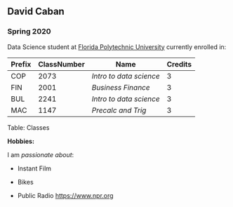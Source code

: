 ## David Caban

### Spring 2020 

Data Science student at [Florida Polytechnic University](https://www.floridapoly.edu) currently enrolled in: 


| Prefix | ClassNumber | Name                        | Credits |
| ------ | ------      | ------                      | ------  |
| COP    | 2073        | *Intro to data science*     | 3       |
| FIN    | 2001        | *Business Finance*          | 3       |
| BUL    | 2241        | *Intro to data science*     | 3       |
| MAC    | 1147        | *Precalc and Trig*          | 3       |

Table: Classes


**Hobbies:**

I am _passionate about_: 

- Instant Film

- Bikes

- Public Radio <https://www.npr.org>
